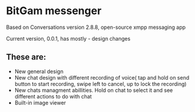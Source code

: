 # BitGam messenger

Based on Conversations version 2.8.8, open-source xmpp messaging app  

Current version, 0.0.1, has mostly - design changes  

## These are:  
* New general design
* New chat design with different recording of voice( tap and hold on send button to start recording, swipe left to cancel, up to lock the recording)
* New chats managment abillities. Hold on chat to select it and see different actions to do with chat
* Built-in image viewer


